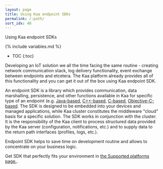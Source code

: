 ```yaml
---
layout: page
title: Using Kaa endpoint SDKs
permalink: /:path/
sort_idx: 40
---
```

Using Kaa endpoint SDKs

{% include variables.md %}

* TOC
{:toc}

Developing an IoT solution we all the time facing the same routine - creating network communication stack, log delivery functionality, event exchange between endpoints and etcetera.
The Kaa platform already provides all of this functionality and you can get it out of the box using Kaa endpoint SDK.

An endpoint SDK is a library which provides communication, data marshalling, persistence, and other functions available in Kaa for specific type of an endpoint (e.g. [Java-based](Java), [C++-based](C++), [C-based](C), [Objective-C-based](Objective-C).
The SDK is designed to be embedded into your devices and managed applications, while Kaa cluster constitutes the middleware "cloud" basis for a specific solution.
The SDK works in conjunction with the cluster.
It is the responsibility of the Kaa client to process structured data provided by the Kaa server (configuration, notifications, etc.) and to supply data to the return path interfaces (profiles, logs, etc.).

Endpoint SDK helps to save time on development routine and allows to concentrate on your business logic.

Get SDK that perfectly fits your environment in [the Supported platforms page.](Supported-platforms).